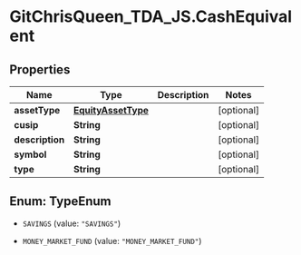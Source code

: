 # GitChrisQueen_TDA_JS.CashEquivalent

## Properties
Name | Type | Description | Notes
------------ | ------------- | ------------- | -------------
**assetType** | [**EquityAssetType**](EquityAssetType.md) |  | [optional] 
**cusip** | **String** |  | [optional] 
**description** | **String** |  | [optional] 
**symbol** | **String** |  | [optional] 
**type** | **String** |  | [optional] 


<a name="TypeEnum"></a>
## Enum: TypeEnum


* `SAVINGS` (value: `"SAVINGS"`)

* `MONEY_MARKET_FUND` (value: `"MONEY_MARKET_FUND"`)




